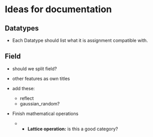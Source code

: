 # Ideas for documentation

## Datatypes

- Each Datatype should list what it is assignment compatible with. 

## Field

- should we split field?

- other features as own titles

- add these:
    - reflect
    - gaussian_random?

- Finish mathematical operations
    - * **Lattice operation:** is this a good category?